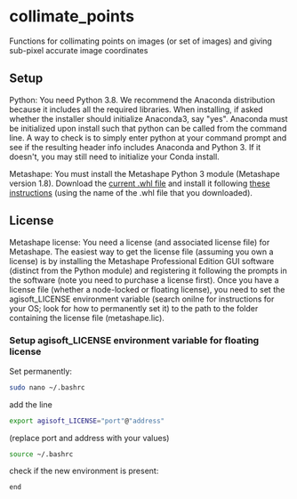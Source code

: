 # collimate_points

Functions for collimating points on images (or set of images) and giving sub-pixel accurate image coordinates

## Setup

Python: You need Python 3.8. We recommend the Anaconda distribution because it includes all the required libraries. When installing, if asked whether the installer should initialize Anaconda3, say "yes". Anaconda must be initialized upon install such that python can be called from the command line. A way to check is to simply enter python at your command prompt and see if the resulting header info includes Anaconda and Python 3. If it doesn't, you may still need to initialize your Conda install.

Metashape: You must install the Metashape Python 3 module (Metashape version 1.8). Download the [current .whl file](https://www.agisoft.com/downloads/installer/) and install it following [these instructions](https://agisoft.freshdesk.com/support/solutions/articles/31000148930-how-to-install-metashape-stand-alone-python-module) (using the name of the .whl file that you downloaded).

## License

Metashape license: You need a license (and associated license file) for Metashape. The easiest way to get the license file (assuming you own a license) is by installing the Metashape Professional Edition GUI software (distinct from the Python module) and registering it following the prompts in the software (note you need to purchase a license first). Once you have a license file (whether a node-locked or floating license), you need to set the agisoft_LICENSE environment variable (search onilne for instructions for your OS; look for how to permanently set it) to the path to the folder containing the license file (metashape.lic).

### Setup agisoft_LICENSE environment variable for floating license

Set permanently: 

```bash
sudo nano ~/.bashrc
```

add the line

```bash
export agisoft_LICENSE="port"@"address"
```

(replace port and address with your values)

```bash
source ~/.bashrc
```

check if the new environment is present:

```bash
end
```
